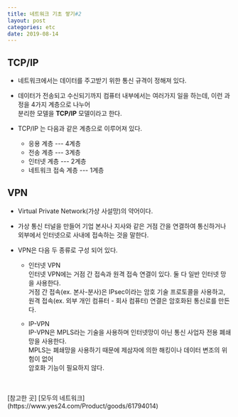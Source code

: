 ```yaml
---
title: 네트워크 기초 쌓기#2
layout: post
categories: etc
date: 2019-08-14
---
```


## TCP/IP
* 네트워크에서는 데이터를 주고받기 위한 통신 규격이 정해져 있다.

* 데이터가 전송되고 수신되기까지 컴퓨터 내부에서는 여러가지 일을 하는데, 이런 과정을 4가지 계층으로 나누어  
  분리한 모델을 **TCP/IP** 모델이라고 한다.  

* TCP/IP 는 다음과 같은 계층으로 이루어져 있다.  
  * 응용 계층           ---  4계층  
  * 전송 계층           --- 3계층
  * 인터넷 계층          --- 2계층
  * 네트워크 접속 계층    --- 1계층  

## VPN
  * Virtual Private Network(가상 사설망)의 약어이다.  

  * 가상 통신 터널을 만들어 기업 본사나 지사와 같은 거점 간을 연결하여 통신하거나  
    외부에서 인터넷으로 사내에 접속하는 것을 말한다.  

  * VPN은 다음 두 종류로 구성 되어 있다.  
    * 인터넷 VPN  
      인터넷 VPN에는 거점 간 접속과 원격 접속 연결이 있다. 둘 다 일반 인터넷 망을 사용한다.  
      거점 간 접속(ex. 본사-분사)은 IPsec이라는 암호 기술 프로토콜을 사용하고,  
      원격 접속(ex. 외부 개인 컴퓨터 - 회사 컴퓨터) 연결은 암호화된 통신로를 만든다.  

    * IP-VPN  
      IP-VPN은 MPLS라는 기술을 사용하며 인터넷망이 아닌 통신 사업자 전용 폐쇄망을 사용한다.  
      MPLS는 폐쇄망을 사용하기 때문에 제삼자에 의한 해킹이나 데이터 변조의 위험이 없어  
      암호화 기능이 필요하지 않다.

<br>
<br>
[참고한 곳] [모두의 네트워크](https://www.yes24.com/Product/goods/61794014)
